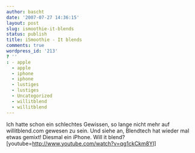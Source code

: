 ```yaml
---
author: bascht
date: '2007-07-27 14:36:15'
layout: post
slug: ismoothie-it-blends
status: publish
title: iSmoothie - It blends
comments: true
wordpress_id: '213'
? ''
: - apple
  - apple
  - iphone
  - iphone
  - lustiges
  - lustiges
  - Uncategorized
  - willitblend
  - willitblend
---
```


Ich hatte schon ein schlechtes Gewissen, so lange nicht mehr auf
willitblend.com gewesen zu sein. Und siehe an, Blendtech hat wieder
mal etwas gemixt! Diesmal ein iPhone. Will it blend?
[youtube=http://www.youtube.com/watch?v=qg1ckCkm8YI]


